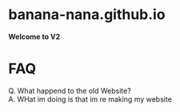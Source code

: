 # banana-nana.github.io
**Welcome to V2**
# FAQ
 Q. What happend to the old Website? <br>
 A. WHat im doing is that im re making my website
 
